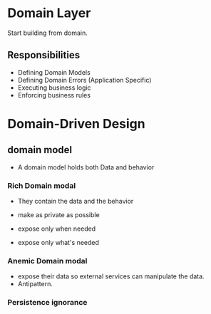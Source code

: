 # Domain Layer
Start building from domain.
## Responsibilities
- Defining Domain Models
- Defining Domain Errors (Application Specific)
- Executing business logic
- Enforcing business rules



# Domain-Driven Design

## domain model
- A domain model holds both Data and behavior

### Rich Domain modal
- They contain the data and the behavior

- make as private as possible
- expose only when needed
- expose only what's needed

### Anemic Domain modal
- expose their data so external services can manipulate the data.
- Antipattern.

### Persistence ignorance
